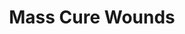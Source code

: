 ---
title: "Mass Cure Wounds"
index:
  - mass-cure-wounds
permalink: /spells/mass-cure-wounds/
tags:
  - Spell
  - 5th Level
  - Conjuration
available_for:
  - Bard
  - Cleric
  - Druid
level: "5th Level"
school: "Conjuration"
range: "60 ft"
area: "30 ft"
shape: "Sphere"
comp:
  - V
  - S
description: |
  A wave of healing energy washes out from a point of your choice within range. Choose up to six creatures in a 30-foot-radius sphere centered on that point. Each target regains hit points equal to 3d8 + your spellcasting ability modifier. This spell has no effect on undead or constructs.

  **At higher levels.** When you cast this spell using a spell slot of 6th level or higher, the healing increases by 1d8 for each slot level above 5th.
excerpt: "A wave of healing energy washes out from a point of your choice within range."
source: "Basic Rules"
---